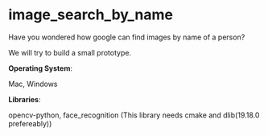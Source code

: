 # image_search_by_name

Have you wondered how google can find images by name of a person?

We will try to build a small prototype.

**Operating System**:

Mac, Windows

**Libraries**:

opencv-python, face_recognition (This library needs cmake and dlib(19.18.0 prefereably))



